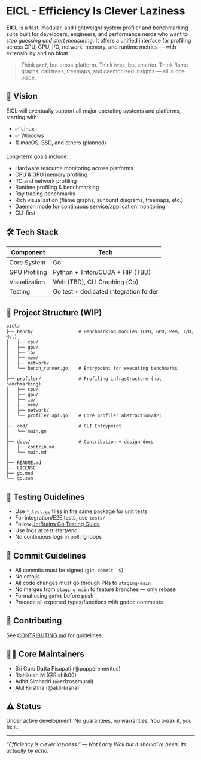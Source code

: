 # EICL - Efficiency Is Clever Laziness

**EICL** is a fast, modular, and lightweight system profiler and benchmarking suite built for developers, engineers, and performance nerds who want to _stop guessing and start measuring_. It offers a unified interface for profiling across CPU, GPU, I/O, network, memory, and runtime metrics — with extensibility and no bloat.

> Think `perf`, but cross-platform. Think `htop`, but smarter. Think flame graphs, call trees, treemaps, and daemonized insights — all in one place.

## 🚀 Vision

EICL will eventually support all major operating systems and platforms, starting with:

- ✅ Linux
- ✅ Windows
- ⏳ macOS, BSD, and others (planned)

Long-term goals include:

- Hardware resource monitoring across platforms
- CPU & GPU memory profiling
- I/O and network profiling
- Runtime profiling & benchmarking
- Ray tracing benchmarks
- Rich visualization (flame graphs, sunburst diagrams, treemaps, etc.)
- Daemon mode for continuous service/application monitoring
- CLI-first

## 🛠️ Tech Stack

| Component     | Tech                                   |
| ------------- | -------------------------------------- |
| Core System   | Go                                     |
| GPU Profiling | Python + Triton/CUDA + HIP (TBD)       |
| Visualization | Web (TBD), CLI Graphing (Go)           |
| Testing       | Go test + dedicated integration folder |

## 📂 Project Structure (WIP)

```text
eicl/
├── bench/                 # Benchmarking modules (CPU, GPU, Mem, I/O, Net)
│   ├── cpu/
│   ├── gpu/
│   ├── io/
│   ├── mem/
│   ├── network/
│   └── bench_runner.go    # Entrypoint for executing benchmarks
│
├── profiler/              # Profiling infrastructure (not benchmarking)
│   ├── cpu/
│   ├── gpu/
│   ├── io/
│   ├── mem/
│   ├── network/
│   └── profiler_api.go    # Core profiler abstraction/API
│
├── cmd/                   # CLI Entrypoint
│   └── main.go
│
├── docs/                  # Contribution + design docs
│   ├── contrib.md
│   └── main.md
│
├── README.md
├── LICENSE
├── go.mod
└── go.sum
```

## 🧪 Testing Guidelines

- Use `*_test.go` files in the same package for unit tests
- For integration/E2E tests, use `tests/`
- Follow [JetBrains Go Testing Guide](https://blog.jetbrains.com/go/2022/11/22/comprehensive-guide-to-testing-in-go/)
- Use logs at test start/end
- No continuous logs in polling loops

## 🔐 Commit Guidelines

- All commits must be signed (`git commit -S`)
- No emojis
- All code changes must go through PRs to `staging-main`
- No merges from `staging-main` to feature branches — only rebase
- Format using `gofmt` before push
- Precede all exported types/functions with godoc comments

## 🤝 Contributing

See [CONTRIBUTING.md](CONTRIBUTING.md) for guidelines.

## 👨‍🔧 Core Maintainers

- Sri Guru Datta Pisupati (@pupperemeritus)
- Rishikesh M (@Rishik00)
- Adhit Simhadri (@erizosamurai)
- Akil Krishna (@akil-krsna)

## ⚠️ Status

Under active development. No guarantees, no warranties. You break it, you fix it.

---

_“Efficiency is clever laziness.” — Not Larry Wall but it should’ve been; its actually by echo._
